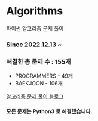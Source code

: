 # Algorithms
파이썬 알고리즘 문제 풀이
### Since 2022.12.13 ~
### 해결한 총 문제 수 : 155개
- PROGRAMMERS - 49개
- BAEKJOON - 106개

[알고리즘 문제 풀이 블로그](https://monzheld.tistory.com/category/%E2%8C%A8%EF%B8%8F%20Algorithms)
#### 모든 문제는 Python3 로 해결했습니다.
